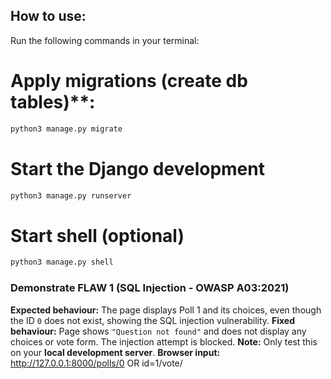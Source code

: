 ## How to use:

Run the following commands in your terminal:

# Apply migrations (create db tables)**:
```bash
python3 manage.py migrate
```

# Start the Django development 
```bash
python3 manage.py runserver 
```
# Start shell (optional)
```bash
python3 manage.py shell
```

### Demonstrate FLAW 1 (SQL Injection - OWASP A03:2021)

**Expected behaviour:** The page displays Poll 1 and its choices, even though the ID `0` does not exist, showing the SQL injection vulnerability.
**Fixed behaviour:** Page shows `"Question not found"` and does not display any choices or vote form. The injection attempt is blocked.
**Note:** Only test this on your **local development server**.
**Browser input:** http://127.0.0.1:8000/polls/0 OR id=1/vote/